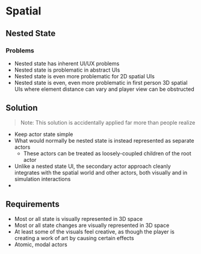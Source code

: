 # Spatial

## Nested State

### Problems

* Nested state has inherent UI/UX problems
* Nested state is problematic in abstract UIs
* Nested state is even more problematic for 2D spatial UIs
* Nested state is even, even more problematic in first person 3D spatial UIs where element distance can vary and player view can be obstructed

## Solution

> Note: This solution is accidentally applied far more than people realize

* Keep actor state simple
* What would normally be nested state is instead represented as separate actors
  * These actors can be treated as loosely-coupled children of the root actor
* Unlike a nested state UI, the secondary actor approach cleanly integrates with the spatial world and other actors, both visually and in simulation interactions
* 

## Requirements

* Most or all state is visually represented in 3D space
* Most or all state changes are visually represented in 3D space
* At least some of the visuals feel creative, as though the player is creating a work of art by causing certain effects
* Atomic, modal actors
